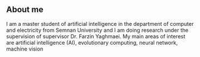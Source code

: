 ## About me
I am a master student of artificial intelligence in the department of computer and electricity from Semnan University and I am doing research under the supervision of supervisor Dr. Farzin Yaghmaei.
My main areas of interest are artificial intelligence (AI), evolutionary computing, neural network, machine vision
